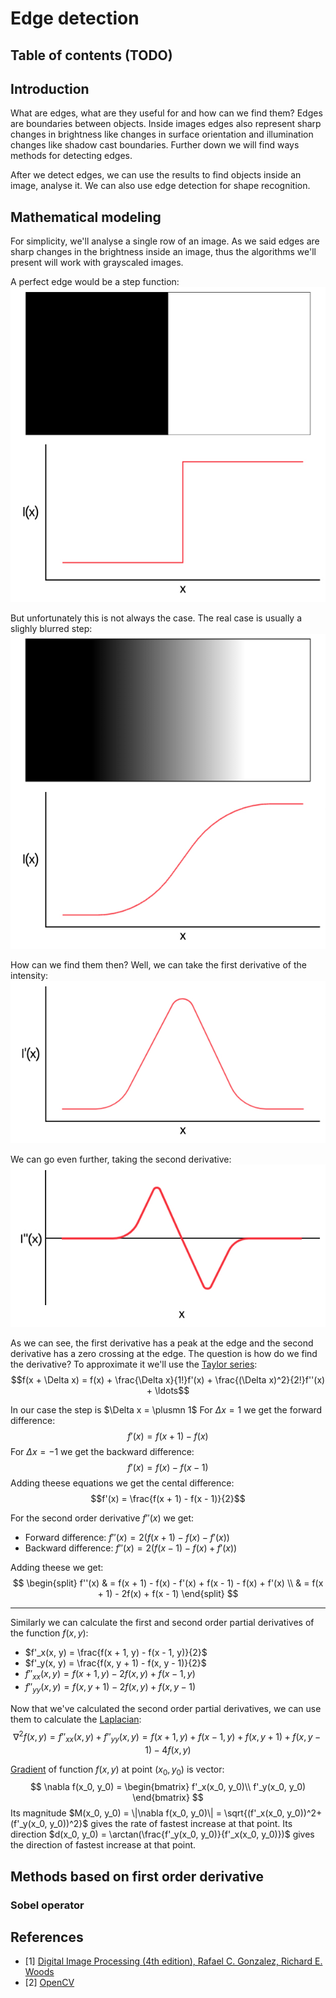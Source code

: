 # Edge detection

## Table of contents (TODO)

## Introduction
What are edges, what are they useful for and how can we find them?
Edges are boundaries between objects. Inside images edges also represent sharp changes in brightness like changes in surface orientation and illumination changes like shadow cast boundaries. Further down we will find ways methods for detecting edges.

After we detect edges, we can use the results to find objects inside an image, analyse it. We can also use edge detection for shape recognition.

## Mathematical modeling
For simplicity, we'll analyse a single row of an image. As we said edges are sharp changes in the brightness inside an image, thus the algorithms we'll present will work with grayscaled images.

A perfect edge would be a step function:
![](images/step_function.jpeg)

But unfortunately this is not always the case. The real case is usually a slighly blurred step:
![](images/gradient_function.jpeg)

How can we find them then? Well, we can take the first derivative of the intensity:
![](images/first_derivative.jpeg)

We can go even further, taking the second derivative:
![](images/second_derivative.jpeg)

As we can see, the first derivative has a peak at the edge and the second derivative has a zero crossing at the edge. The question is how do we find the derivative? To approximate it we'll use the [Taylor series](https://en.wikipedia.org/wiki/Taylor_series):
$$f(x + \Delta x) = f(x) + \frac{\Delta x}{1!}f'(x) + \frac{(\Delta x)^2}{2!}f''(x) + \ldots$$

In our case the step is $\Delta x = \plusmn 1$
For $\Delta x = 1$ we get the forward difference:
$$f'(x) = f(x + 1) - f(x)$$
For $\Delta x = -1$ we get the backward difference:
$$f'(x) = f(x) - f(x - 1)$$
Adding theese equations we get the cental difference:
$$f'(x) = \frac{f(x + 1) - f(x - 1)}{2}$$

For the second order derivative $f''(x)$ we get:
* Forward difference: $f''(x) = 2(f(x + 1) - f(x) - f'(x))$
* Backward difference: $f''(x) = 2(f(x - 1) - f(x) + f'(x))$

Adding theese we get:
$$
\begin{split}
    f''(x) & = f(x + 1) - f(x) - f'(x) + f(x - 1) - f(x) + f'(x) \\
           & = f(x + 1) - 2f(x) + f(x - 1)
\end{split}
$$

---
Similarly we can calculate the first and second order partial derivatives of the function $f(x, y)$:
* $f'_x(x, y) = \frac{f(x + 1, y) - f(x - 1, y)}{2}$
* $f'_y(x, y) = \frac{f(x, y + 1) - f(x, y - 1)}{2}$
* $f''_{xx}(x, y) = f(x + 1, y) - 2f(x, y) +f(x - 1, y)$
* $f''_{yy}(x, y) = f(x, y + 1) - 2f(x, y) +f(x, y - 1)$

Now that we've calculated the second order partial derivatives, we can use them to calculate the [Laplacian](https://en.wikipedia.org/wiki/Laplace_operator):
$$\nabla^2f(x, y) = f''_{xx}(x, y) + f''_{yy}(x, y) = f(x + 1, y) + f(x - 1, y) + f(x, y + 1) + f(x, y - 1) - 4f(x, y)$$

[Gradient](https://en.wikipedia.org/wiki/Gradient) of function $f(x, y)$ at point $(x_0, y_0)$ is vector:
$$
\nabla f(x_0, y_0) =
\begin{bmatrix}
    f'_x(x_0, y_0)\\
    f'_y(x_0, y_0)
\end{bmatrix}
$$ 
Its magnitude $M(x_0, y_0) = \|\nabla f(x_0, y_0)\| = \sqrt{(f'_x(x_0, y_0))^2+(f'_y(x_0, y_0))^2}$ gives the rate of fastest increase at that point.
Its direction $d(x_0, y_0) = \arctan(\frac{f'_y(x_0, y_0)}{f'_x(x_0, y_0)})$ gives the direction of fastest increase at that point.

## Methods based on first order derivative

### Sobel operator

## References
* [1] [Digital Image Processing (4th edition), Rafael C. Gonzalez, Richard E. Woods](https://dl.icdst.org/pdfs/files4/01c56e081202b62bd7d3b4f8545775fb.pdf)
* [2] [OpenCV](https://docs.opencv.org/4.x/d7/da8/tutorial_table_of_content_imgproc.html)
